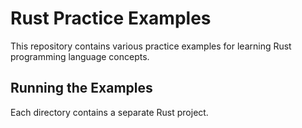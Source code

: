 # Rust Practice Examples

This repository contains various practice examples for learning Rust programming language concepts.


## Running the Examples
Each directory contains a separate Rust project.
